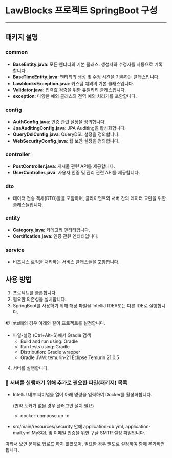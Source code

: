 # LawBlocks 프로젝트 SpringBoot 구성
-----------------------------------------------


## 패키지 설명

### common
- **BaseEntity.java**: 모든 엔티티의 기본 클래스. 생성자와 수정자를 자동으로 기록합니다.
- **BaseTimeEntity.java**: 엔티티의 생성 및 수정 시간을 기록하는 클래스입니다.
- **LawblocksException.java**: 커스텀 예외의 기본 클래스입니다.
- **Validator.java**: 입력값 검증을 위한 유틸리티 클래스입니다.
- **exception**: 다양한 예외 클래스와 전역 예외 처리기를 포함합니다.

### config
- **AuthConfig.java**: 인증 관련 설정을 정의합니다.
- **JpaAuditingConfig.java**: JPA Auditing을 활성화합니다.
- **QueryDslConfig.java**: QueryDSL 설정을 정의합니다.
- **WebSecurityConfig.java**: 웹 보안 설정을 정의합니다.

### controller
- **PostController.java**: 게시물 관련 API를 제공합니다.
- **UserController.java**: 사용자 인증 및 관리 관련 API를 제공합니다.

### dto
- 데이터 전송 객체(DTO)들을 포함하며, 클라이언트와 서버 간의 데이터 교환을 위한 클래스들입니다.

### entity
- **Category.java**: 카테고리 엔티티입니다.
- **Certification.java**: 인증 관련 엔티티입니다.

### service
- 비즈니스 로직을 처리하는 서비스 클래스들을 포함합니다.

## 사용 방법

1. 프로젝트를 클론합니다.
2. 필요한 의존성을 설치합니다.
3. SpringBoot를 사용하기 위해 해당 파일을 IntelliJ IDEA또는 다른 IDE로 실행합니다.

📭 Intellij의 경우 아래와 같이 프로젝트를 설정합니다.
- 파일-설정 (Ctrl+Alt+S)에서 Gradle 검색
  - Build and run using: Gradle
  - Run tests using: Gradle
  - Distribution: Gradle wrapper
  - Gradle JVM: temurin-21 Eclipse Temurin 21.0.5
4. 서버를 실행합니다.

### 📌 서버를 실행하기 위해 추가로 필요한 파일(패키지) 목록

- IntelliJ 내부 터미널을 열어 아래 명령을 입력하여 Docker를 활성화합니다.

  (만약 도커가 없을 경우 플러그인 설치 필요)
  - docker-compose up -d

- src/main/resources/security 안에 application-db.yml, application-mail.yml MySQL 및 이메일 인증을 위한 구글 SMTP 설정 파일입니다.

따라서 보안 문제로 업로드 하지 않았으며, 필요한 경우 별도로 설정하여 함께 추가하면 됩니다.
